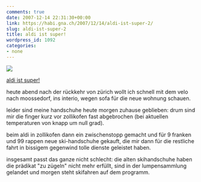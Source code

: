 ```yaml
---
comments: true
date: 2007-12-14 22:31:30+00:00
link: https://habi.gna.ch/2007/12/14/aldi-ist-super-2/
slug: aldi-ist-super-2
title: aldi ist super!
wordpress_id: 1092
categories:
- none
---
```



 [![](https://static.flickr.com/2125/2111622470_d6ae2b72c5_m.jpg)](https://www.flickr.com/photos/habi/2111622470/)
   

 
  [aldi ist super!](https://www.flickr.com/photos/habi/2111622470/)
    

 



heute abend nach der rückkehr von zürich wollt ich schnell mit dem velo nach moossedorf, ins interio, wegen sofa für die neue wohnung schauen.  

leider sind meine handschuhe heute morgen zuhause geblieben: drum sind mir die finger kurz vor zollikofen fast abgebrochen (bei aktuellen temperaturen von knapp um null grad).  

beim aldi in zollikofen dann ein zwischenstopp gemacht und für 9 franken und 99 rappen neue ski-handschuhe gekauft, die mir dann für die restliche fahrt in bissigem gegenwind tolle dienste geleistet haben.  

insgesamt passt das ganze nicht schlecht: die alten skihandschuhe haben die prädikat "zu zügeln" nicht mehr erfüllt, sind in der lumpensammlung gelandet und morgen steht skifahren auf dem programm.
  

